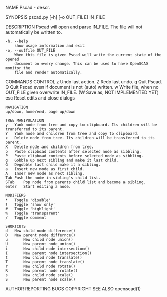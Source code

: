 NAME
	Pscad - descr.

SYNOPSIS
	pscad.py [-h] [-o OUT_FILE] IN_FILE

DESCRIPTION
	Pscad will open and parse IN_FILE. The file will not automatically be written to.

	-h, --help
		show usage information and exit
	-o, --outfile OUT_FILE
		When this file is given Pscad will write the current state of the opened
		document on every change. This can be used to have OpenSCAD monitor the
		file and render automatically.

COMMANDS
	CONTROL
	z	Undo last action.
	Z	Redo last undo.
	q	Quit Pscad.
	Q	Quit Pscad even if document is not (auto) written.
	w	Write file, when no OUT_FILE given overwrite IN_FILE.
	(W	Save as, NOT IMPLEMENTED YET)
	esc	Reset edits and close dialogs

	NAVIGATION
	up/down, home/end, page up/down

	TREE MANIPULATION
	y	Yank node from tree and copy to clipboard. Its children will be transferred to its parent.
	Y	Yank node and children from tree and copy to clipboard.
	x	Delete node from tree. Its children will be transferred to its parent.
	X	Delete node and children from tree.
	p	Paste clipboad contents after selected node as sibbling.
	P	Paste clipboad contents before selected node as sibbling.
	g	Gobble up next sibling and make it last child.
	G	Degobble last child make it a sibling.
	a	Insert new node as first child.
	A	Inser new node as next sibling.
	Tab	Push the node in sibling's child list.
	STab	Pop node from parents child list and become a sibling.
	enter	Start editing a node.

	MODIFIERS
	*	Toggle 'disable'
	!	Toggle 'show only'
	#	Toggle 'highlight'
	%	Toggle 'transparent'
	/	Toggle comment

	SHORTCUTS
	d	New child node difference()
	D	New parent node differnce()
	u       New child node union()
	U       New parent node union()
	i       New child node intersection()
	I       New parent node intersection()
	t       New child node translate()
	T       New parent node	translate()
	r       New child node rotate()
	R       New parent node rotate()
	s       New child node scale()
	S       New parent node scale()

AUTHOR
REPORTING BUGS
COPYRIGHT
SEE ALSO
	openscad(1)
